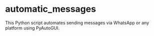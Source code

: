 # automatic_messages
This Python script automates sending messages via WhatsApp or any platform using PyAutoGUI.

